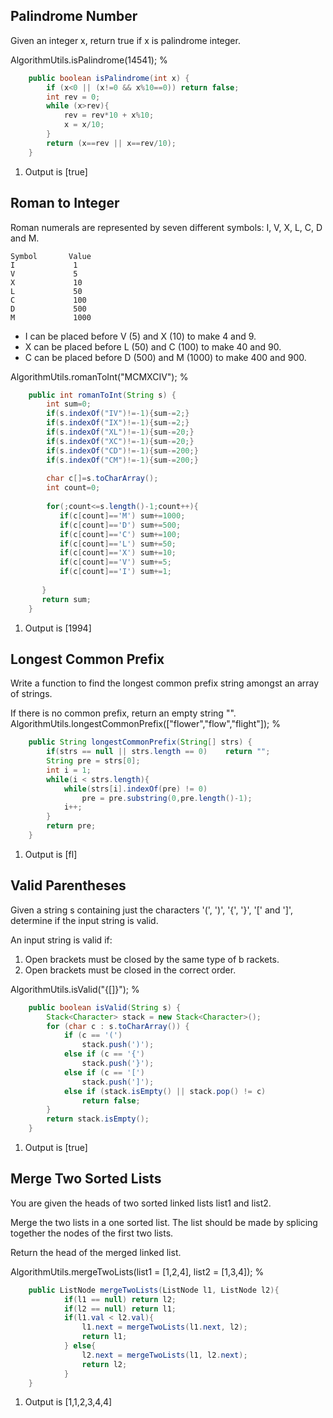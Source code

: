 ## Palindrome Number
Given an integer x, return true if x is palindrome integer.

AlgorithmUtils.isPalindrome(14541);
%

```java
	public boolean isPalindrome(int x) {
		if (x<0 || (x!=0 && x%10==0)) return false;
		int rev = 0;
		while (x>rev){
			rev = rev*10 + x%10;
			x = x/10;
		}
		return (x==rev || x==rev/10);
	}
```
1. Output is [true]

## Roman to Integer
Roman numerals are represented by seven different symbols: I, V, X, L, C, D and M.
```
Symbol       Value
I             1
V             5
X             10
L             50
C             100
D             500
M             1000
```
- I can be placed before V (5) and X (10) to make 4 and 9. 
- X can be placed before L (50) and C (100) to make 40 and 90. 
- C can be placed before D (500) and M (1000) to make 400 and 900.

AlgorithmUtils.romanToInt("MCMXCIV");
%

```java
	public int romanToInt(String s) {
		int sum=0;
		if(s.indexOf("IV")!=-1){sum-=2;}
		if(s.indexOf("IX")!=-1){sum-=2;}
		if(s.indexOf("XL")!=-1){sum-=20;}
		if(s.indexOf("XC")!=-1){sum-=20;}
		if(s.indexOf("CD")!=-1){sum-=200;}
		if(s.indexOf("CM")!=-1){sum-=200;}
		
		char c[]=s.toCharArray();
		int count=0;
		
		for(;count<=s.length()-1;count++){
		   if(c[count]=='M') sum+=1000;
		   if(c[count]=='D') sum+=500;
		   if(c[count]=='C') sum+=100;
		   if(c[count]=='L') sum+=50;
		   if(c[count]=='X') sum+=10;
		   if(c[count]=='V') sum+=5;
		   if(c[count]=='I') sum+=1;
		   
	   }
	   return sum;   
	}
```
1. Output is [1994]

## Longest Common Prefix
Write a function to find the longest common prefix string amongst an array of strings.

If there is no common prefix, return an empty string "".
AlgorithmUtils.longestCommonPrefix(["flower","flow","flight"]);
%

```java
	public String longestCommonPrefix(String[] strs) {
		if(strs == null || strs.length == 0)    return "";
		String pre = strs[0];
		int i = 1;
		while(i < strs.length){
			while(strs[i].indexOf(pre) != 0)
				pre = pre.substring(0,pre.length()-1);
			i++;
		}
		return pre;
	}
```
1. Output is [fl]

## Valid Parentheses
Given a string s containing just the characters '(', ')', '{', '}', '[' and ']', determine if the input string is valid.

An input string is valid if:
1) Open brackets must be closed by the same type of b
rackets.
2) Open brackets must be closed in the correct order.

AlgorithmUtils.isValid("{[]}");
%

```java
	public boolean isValid(String s) {
		Stack<Character> stack = new Stack<Character>();
		for (char c : s.toCharArray()) {
			if (c == '(')
				stack.push(')');
			else if (c == '{')
				stack.push('}');
			else if (c == '[')
				stack.push(']');
			else if (stack.isEmpty() || stack.pop() != c)
				return false;
		}
		return stack.isEmpty();
	}
```
1. Output is [true]


## Merge Two Sorted Lists
You are given the heads of two sorted linked lists list1 and list2.

Merge the two lists in a one sorted list. The list should be made by splicing together the nodes of the first two lists.

Return the head of the merged linked list.

AlgorithmUtils.mergeTwoLists(list1 = [1,2,4], list2 = [1,3,4]);
%

```java
	public ListNode mergeTwoLists(ListNode l1, ListNode l2){
			if(l1 == null) return l2;
			if(l2 == null) return l1;
			if(l1.val < l2.val){
				l1.next = mergeTwoLists(l1.next, l2);
				return l1;
			} else{
				l2.next = mergeTwoLists(l1, l2.next);
				return l2;
			}
	}
```
1. Output is [1,1,2,3,4,4]

